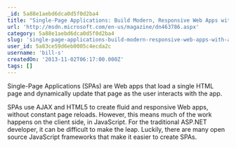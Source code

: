 ```yaml
---
_id: 5a88e1aebd6dca0d5f0d2ba4
title: "Single-Page Applications: Build Modern, Responsive Web Apps with ASP.NET"
url: 'http://msdn.microsoft.com/en-us/magazine/dn463786.aspx'
category: 5a88e1aebd6dca0d5f0d2ba4
slug: 'single-page-applications-build-modern-responsive-web-apps-with-asp-net'
user_id: 5a83ce59d6eb0005c4ecda2c
username: 'bill-s'
createdOn: '2013-11-02T06:17:00.000Z'
tags: []
---
```


Single-Page Applications (SPAs) are Web apps that load a single HTML page and dynamically update that page as the user interacts with the app.

SPAs use AJAX and HTML5 to create fluid and responsive Web apps, without constant page reloads. However, this means much of the work happens on the client side, in JavaScript. For the traditional ASP.NET developer, it can be difficult to make the leap. Luckily, there are many open source JavaScript frameworks that make it easier to create SPAs.
